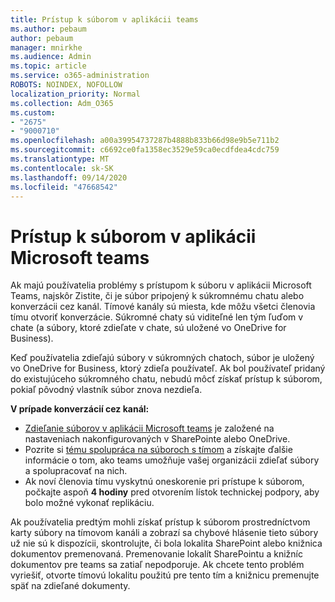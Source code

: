 ```yaml
---
title: Prístup k súborom v aplikácii teams
ms.author: pebaum
author: pebaum
manager: mnirkhe
ms.audience: Admin
ms.topic: article
ms.service: o365-administration
ROBOTS: NOINDEX, NOFOLLOW
localization_priority: Normal
ms.collection: Adm_O365
ms.custom:
- "2675"
- "9000710"
ms.openlocfilehash: a00a39954737287b4888b833b66d98e9b5e711b2
ms.sourcegitcommit: c6692ce0fa1358ec3529e59ca0ecdfdea4cdc759
ms.translationtype: MT
ms.contentlocale: sk-SK
ms.lasthandoff: 09/14/2020
ms.locfileid: "47668542"
---
```

# <a name="accessing-files-in-microsoft-teams"></a>Prístup k súborom v aplikácii Microsoft teams

Ak majú používatelia problémy s prístupom k súboru v aplikácii Microsoft Teams, najskôr Zistite, či je súbor pripojený k súkromnému chatu alebo konverzácii cez kanál. Tímové kanály sú miesta, kde môžu všetci členovia tímu otvoriť konverzácie. Súkromné chaty sú viditeľné len tým ľuďom v chate (a súbory, ktoré zdieľate v chate, sú uložené vo OneDrive for Business).

Keď používatelia zdieľajú súbory v súkromných chatoch, súbor je uložený vo OneDrive for Business, ktorý zdieľa používateľ. Ak bol používateľ pridaný do existujúceho súkromného chatu, nebudú môcť získať prístup k súborom, pokiaľ pôvodný vlastník súbor znova nezdieľa.    

**V prípade konverzácií cez kanál:**

- [Zdieľanie súborov v aplikácii Microsoft teams](https://docs.microsoft.com/MicrosoftTeams/sharing-files-in-teams) je založené na nastaveniach nakonfigurovaných v SharePointe alebo OneDrive. 
- Pozrite si [tému spolupráca na súboroch s tímom](https://support.office.com/article/Collaborate-on-files-with-your-Team-9b200289-dbac-4823-85bd-628a5c7bb0ae) a získajte ďalšie informácie o tom, ako teams umožňuje vašej organizácii zdieľať súbory a spolupracovať na nich. 
- Ak noví členovia tímu vyskytnú oneskorenie pri prístupe k súborom, počkajte aspoň **4 hodiny** pred otvorením lístok technickej podpory, aby bolo možné vykonať replikáciu. 

Ak používatelia predtým mohli získať prístup k súborom prostredníctvom karty súbory na tímovom kanáli a zobrazí sa chybové hlásenie tieto súbory už nie sú k dispozícii, skontrolujte, či bola lokalita SharePoint alebo knižnica dokumentov premenovaná. Premenovanie lokalít SharePointu a knižníc dokumentov pre teams sa zatiaľ nepodporuje. Ak chcete tento problém vyriešiť, otvorte tímovú lokalitu použitú pre tento tím a knižnicu premenujte späť na zdieľané dokumenty.